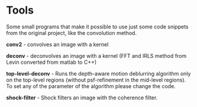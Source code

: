 # Tools

Some small programs that make it possible to use just some code snippets from the original project, like the convolution method.

**conv2** - convolves an image with a kernel

**deconv** - deconvolves an image with a kernel (FFT and IRLS method from Levin converted from matlab to C++)

**top-level-deconv** - Runs the depth-aware motion deblurring algorithm only on the top-level regions (without psf-refinement in the mid-level regions). To set any of the parameter of the algorithm please change the code.

**shock-filter** - Shock filters an image with the coherence filter.